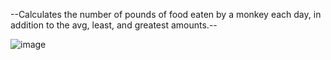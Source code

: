 
--Calculates the number of pounds of food eaten by a monkey each day, in addition to the avg, least, and greatest amounts.--

![image](https://user-images.githubusercontent.com/100173809/155297535-22a38c29-ce5a-417f-97f4-f1fb14ce1c6f.png)
